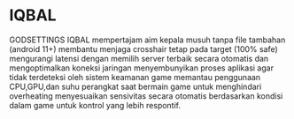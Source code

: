 # IQBAL
GODSETTINGS IQBAL
mempertajam aim kepala musuh tanpa file tambahan (android 11+)
membantu menjaga crosshair tetap pada target (100% safe) 
mengurangi latensi dengan memilih server terbaik secara otomatis dan mengoptimalkan koneksi jaringan
menyembunyikan proses aplikasi agar tidak terdeteksi oleh sistem keamanan game
memantau penggunaan CPU,GPU,dan suhu perangkat saat bermain game untuk menghindari overheating
menyesuaikan sensivitas secara otomatis berdasarkan kondisi dalam game untuk kontrol yang lebih respontif.

